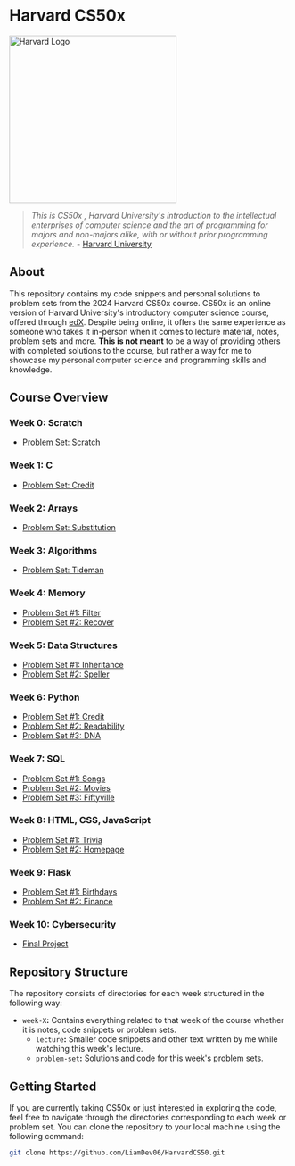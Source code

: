 # Harvard CS50x
<img src="https://cdn.discordapp.com/attachments/1191408781645578342/1191829715707773078/harvard-logo-transparent.png?ex=65a6dceb&is=659467eb&hm=ddc819d4abb0b64638b1c726a8207f0aae5427d11281a5f58c1edb5925963369&" width="300" height="300" alt="Harvard Logo">

> *This is CS50x , Harvard University's introduction to the intellectual enterprises of computer science and the art of programming for majors and non-majors alike, with or without prior programming experience.* - [Harvard University](https://pll.harvard.edu/course/cs50-introduction-computer-science)

## About
This repository contains my code snippets and personal solutions to problem sets from the 2024 Harvard CS50x course. CS50x is an online version of Harvard University's introductory computer science course, offered through [edX](https://www.edx.org/learn/computer-science/harvard-university-cs50-s-introduction-to-computer-science).
Despite being online, it offers the same experience as someone who takes it in-person when it comes to lecture material, notes, problem sets and more. 
**This is not meant** to be a way of providing others with completed solutions to the course, but rather a way for me to showcase my personal computer science and programming skills and knowledge.

## Course Overview
### Week 0: Scratch
- [Problem Set: Scratch](https://cs50.harvard.edu/x/2024/psets/0/)
### Week 1: C
- [Problem Set: Credit](https://cs50.harvard.edu/x/2024/psets/1/credit/)
### Week 2: Arrays
- [Problem Set: Substitution](https://cs50.harvard.edu/x/2024/psets/2/substitution/)
### Week 3: Algorithms
- [Problem Set: Tideman](https://cs50.harvard.edu/x/2024/psets/3/tideman/)
### Week 4: Memory
- [Problem Set #1: Filter](https://cs50.harvard.edu/x/2024/psets/4/filter/more/)
- [Problem Set #2: Recover](https://cs50.harvard.edu/x/2024/psets/4/recover/)
### Week 5: Data Structures
- [Problem Set #1: Inheritance](https://cs50.harvard.edu/x/2024/psets/5/inheritance/)
- [Problem Set #2: Speller](https://cs50.harvard.edu/x/2024/psets/5/speller/)
### Week 6: Python
- [Problem Set #1: Credit](https://cs50.harvard.edu/x/2024/psets/6/credit/)
- [Problem Set #2: Readability](https://cs50.harvard.edu/x/2024/psets/6/readability/)
- [Problem Set #3: DNA](https://cs50.harvard.edu/x/2024/psets/6/dna/)
### Week 7: SQL
- [Problem Set #1: Songs](https://cs50.harvard.edu/x/2024/psets/7/songs/)
- [Problem Set #2: Movies](https://cs50.harvard.edu/x/2024/psets/7/movies/)
- [Problem Set #3: Fiftyville](https://cs50.harvard.edu/x/2024/psets/7/fiftyville/)
### Week 8: HTML, CSS, JavaScript
- [Problem Set #1: Trivia](https://cs50.harvard.edu/x/2024/psets/8/trivia/)
- [Problem Set #2: Homepage](https://cs50.harvard.edu/x/2024/psets/8/homepage/)
### Week 9: Flask
- [Problem Set #1: Birthdays](https://cs50.harvard.edu/x/2024/psets/9/birthdays/)
- [Problem Set #2: Finance](https://cs50.harvard.edu/x/2024/psets/9/finance/)
### Week 10: Cybersecurity
- [Final Project](https://cs50.harvard.edu/x/2024/project/)

## Repository Structure
The repository consists of directories for each week structured in the following way:
- `week-X`**:** Contains everything related to that week of the course whether it is notes, code snippets or problem sets.
  - `lecture`**:** Smaller code snippets and other text written by me while watching this week's lecture. 
  - `problem-set`**:** Solutions and code for this week's problem sets.

## Getting Started
If you are currently taking CS50x or just interested in exploring the code, feel free to navigate through the directories corresponding to each week or problem set. 
You can clone the repository to your local machine using the following command:
```bash
git clone https://github.com/LiamDev06/HarvardCS50.git
```
